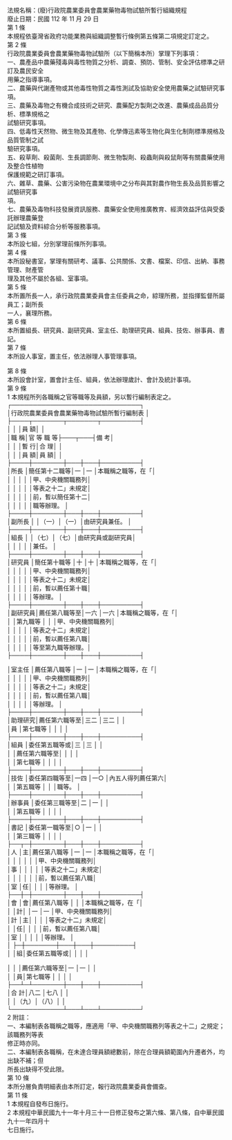 法規名稱：(廢)行政院農業委員會農業藥物毒物試驗所暫行組織規程  
廢止日期：民國 112 年 11 月 29 日  
第 1 條  
本規程依臺灣省政府功能業務與組織調整暫行條例第五條第二項規定訂定之。  
第 2 條  
行政院農業委員會農業藥物毒物試驗所（以下簡稱本所）掌理下列事項：  
一、農產品中農藥殘毒與毒性物質之分析、調查、預防、管制、安全評估標準之研訂及農民安全  
用藥之指導事項。  
二、農藥與代謝產物或其他毒性物質之毒性測試及協助安全使用農藥之試驗研究事項。  
三、農藥及毒物之有機合成技術之研究、農藥配方製劑之改進、農藥成品品質分析、標準規格之  
試驗研究事項。  
四、低毒性天然物、微生物及其產物、化學傳迅素等生物化與生化制劑標準規格及品質管制之試  
驗研究事項。  
五、殺草劑、殺菌劑、生長調節劑、微生物製劑、殺蟲劑與殺鼠劑等有關農藥使用及整合性植物  
保護規範之研訂事項。  
六、雜草、農藥、公害污染物在農業環境中之分布與其對農作物生長及品質影響之試驗研究事  
項。  
七、農藥及毒物科技發展資訊服務、農藥安全使用推廣教育、經濟效益評估與受委託辦理農藥登  
記試驗及資料綜合分析等服務事項。  
第 3 條  
本所設七組，分別掌理前條所列事項。  
第 4 條  
本所設秘書室，掌理有關研考、議事、公共關係、文書、檔案、印信、出納、事務管理、財產管  
理及其他不屬於各組、室事項。  
第 5 條  
本所置所長一人，承行政院農業委員會主任委員之命，綜理所務，並指揮監督所屬員工；副所長  
一人，襄理所務。  
第 6 條  
本所置組長、研究員、副研究員、室主任、助理研究員、組員、技佐、辦事員、書記。  
第 7 條  
本所設人事室，置主任，依法辦理人事管理事項。  


第 8 條  
本所設會計室，置會計主任、組員，依法辦理歲計、會計及統計事項。  
第 9 條  
1 本規程所列各職稱之官等職等及員額，另以暫行編制表定之。  
┌──────────────────────────────┐  
│行政院農業委員會農業藥物毒物試驗所暫行編制表 │  
├────┬───────┬───────┬─────────┤  
│ │ │員 額│ │  
│職 稱│官 等 職 等├───┬───┤備 考│  
│ │ │暫 行│合 理│ │  
│ │ │員 額│員 額│ │  
├────┼───────┼───┼───┼─────────┤  
│所長 │簡任第十二職等│一 │一 │本職稱之職等，在「│  
│ │ │ │ │甲、中央機關職務列│  
│ │ │ │ │等表之十二」未規定│  
│ │ │ │ │前，暫以簡任第十二│  
│ │ │ │ │職等辦理。 │  
├────┼───────┼───┼───┼─────────┤  
│副所長 │ │（一）│（一）│由研究員兼任。 │  
├────┼───────┼───┼───┼─────────┤  
│組長 │ │（七）│（七）│由研究員或副研究員│  
│ │ │ │ │兼任。 │  
├────┼───────┼───┼───┼─────────┤  
│研究員 │簡任第十職等 │十 │十 │本職稱之職等，在「│  
│ │ │ │ │甲、中央機關職務列│  
│ │ │ │ │等表之十二」未規定│  
│ │ │ │ │前，暫以薦任第十職│  
│ │ │ │ │等辦理。 │  
├────┼───────┼───┼───┼─────────┤  
│副研究員│薦任第八職等至│一六 │一六 │本職稱之職等，在「│  
│ │第九職等 │ │ │甲、中央機關職務列│  
│ │ │ │ │等表之十二」未規定│  
│ │ │ │ │前，暫以薦任第八職│  
│ │ │ │ │等至第九職等辦理。│  
├────┼───────┼───┼───┼─────────┤  


│室主任 │薦任第八職等 │一 │一 │本職稱之職等，在「│  
│ │ │ │ │甲、中央機關職務列│  
│ │ │ │ │等表之十二」未規定│  
│ │ │ │ │前，暫以薦任第八職│  
│ │ │ │ │等辦理。 │  
├────┼───────┼───┼───┼─────────┤  
│助理研究│薦任第六職等至│三二 │三二 │ │  
│員 │第七職等 │ │ │ │  
├────┼───────┼───┼───┼─────────┤  
│組員 │委任第五職等或│三 │三 │ │  
│ │薦任第六職等至│ │ │ │  
│ │第七職等 │ │ │ │  
├────┼───────┼───┼───┼─────────┤  
│技佐 │委任第四職等至│一四 │一○ │內五人得列薦任第六│  
│ │第五職等 │ │ │職等。 │  
├────┼───────┼───┼───┼─────────┤  
│辦事員 │委任第三職等至│二 │一 │ │  
│ │第五職等 │ │ │ │  
├────┼───────┼───┼───┼─────────┤  
│書記 │委任第一職等至│○ │一 │ │  
│ │第三職等 │ │ │ │  
├──┬─┼───────┼───┼───┼─────────┤  
│人 │主│薦任第八職等 │一 │一 │本職稱之職等，在「│  
│ │ │ │ │ │甲、中央機關職務列│  
│事 │ │ │ │ │等表之十二」未規定│  
│ │ │ │ │ │前，暫以薦任第八職│  
│室 │任│ │ │ │等辦理。 │  
├──┼─┼───────┼───┼───┼─────────┤  
│會 │會│薦任第八職等 │ │ │本職稱之職等，在「│  
│ │計│ │一 │一 │甲、中央機關職務列│  
│計 │主│ │ │ │等表之十二」未規定│  
│ │任│ │ │ │前，暫以薦任第八職│  
│室 │ │ │ │ │等辦理。 │  
│ ├─┼───────┼───┼───┼─────────┤  
│ │組│委任第五職等或│ │ │ │  


│ │ │薦任第六職等至│一 │一 │ │  
│ │員│第七職等 │ │ │ │  
├──┴─┴───────┼───┼───┼─────────┤  
│合 計│八二 │七八 │ │  
│ │（九）│（八）│ │  
└────────────┴───┴───┴─────────┘  
2 附註：  
一、本編制表各職稱之職等，應適用「甲、中央機關職務列等表之十二」之規定；該職務列等表  
修正時亦同。  
二、本編制表各職稱，在未達合理員額總數前，除在合理員額範圍內升遷者外，均出缺不補；但  
所長出缺得不受此限。  
第 10 條  
本所分層負責明細表由本所訂定，報行政院農業委員會備查。  
第 11 條  
1 本規程自發布日施行。  
2 本規程中華民國九十一年十月三十一日修正發布之第六條、第八條，自中華民國九十一年四月十  
七日施行。  


